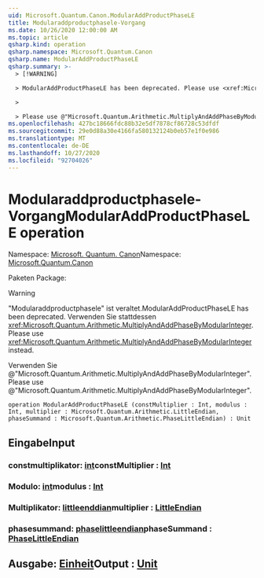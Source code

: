 ```yaml
---
uid: Microsoft.Quantum.Canon.ModularAddProductPhaseLE
title: Modularaddproductphasele-Vorgang
ms.date: 10/26/2020 12:00:00 AM
ms.topic: article
qsharp.kind: operation
qsharp.namespace: Microsoft.Quantum.Canon
qsharp.name: ModularAddProductPhaseLE
qsharp.summary: >-
  > [!WARNING]

  > ModularAddProductPhaseLE has been deprecated. Please use <xref:Microsoft.Quantum.Arithmetic.MultiplyAndAddPhaseByModularInteger> instead.

  >

  > Please use @"Microsoft.Quantum.Arithmetic.MultiplyAndAddPhaseByModularInteger".
ms.openlocfilehash: 427bc18666fdc88b32e5df7878cf86728c53dfdf
ms.sourcegitcommit: 29e0d88a30e4166fa580132124b0eb57e1f0e986
ms.translationtype: MT
ms.contentlocale: de-DE
ms.lasthandoff: 10/27/2020
ms.locfileid: "92704026"
---
```

# <a name="modularaddproductphasele-operation"></a><span data-ttu-id="cad5d-102">Modularaddproductphasele-Vorgang</span><span class="sxs-lookup"><span data-stu-id="cad5d-102">ModularAddProductPhaseLE operation</span></span>

<span data-ttu-id="cad5d-103">Namespace: [Microsoft. Quantum. Canon](xref:Microsoft.Quantum.Canon)</span><span class="sxs-lookup"><span data-stu-id="cad5d-103">Namespace: [Microsoft.Quantum.Canon](xref:Microsoft.Quantum.Canon)</span></span>

<span data-ttu-id="cad5d-104">Paketen [](https://nuget.org/packages/)</span><span class="sxs-lookup"><span data-stu-id="cad5d-104">Package: [](https://nuget.org/packages/)</span></span>


> [!WARNING]
> <span data-ttu-id="cad5d-105">"Modularaddproductphasele" ist veraltet.</span><span class="sxs-lookup"><span data-stu-id="cad5d-105">ModularAddProductPhaseLE has been deprecated.</span></span> <span data-ttu-id="cad5d-106">Verwenden Sie stattdessen <xref:Microsoft.Quantum.Arithmetic.MultiplyAndAddPhaseByModularInteger>.</span><span class="sxs-lookup"><span data-stu-id="cad5d-106">Please use <xref:Microsoft.Quantum.Arithmetic.MultiplyAndAddPhaseByModularInteger> instead.</span></span>
>
> <span data-ttu-id="cad5d-107">Verwenden Sie @"Microsoft.Quantum.Arithmetic.MultiplyAndAddPhaseByModularInteger".</span><span class="sxs-lookup"><span data-stu-id="cad5d-107">Please use @"Microsoft.Quantum.Arithmetic.MultiplyAndAddPhaseByModularInteger".</span></span>



```qsharp
operation ModularAddProductPhaseLE (constMultiplier : Int, modulus : Int, multiplier : Microsoft.Quantum.Arithmetic.LittleEndian, phaseSummand : Microsoft.Quantum.Arithmetic.PhaseLittleEndian) : Unit
```


## <a name="input"></a><span data-ttu-id="cad5d-108">Eingabe</span><span class="sxs-lookup"><span data-stu-id="cad5d-108">Input</span></span>

### <a name="constmultiplier--int"></a><span data-ttu-id="cad5d-109">constmultiplikator: [int](xref:microsoft.quantum.lang-ref.int)</span><span class="sxs-lookup"><span data-stu-id="cad5d-109">constMultiplier : [Int](xref:microsoft.quantum.lang-ref.int)</span></span>




### <a name="modulus--int"></a><span data-ttu-id="cad5d-110">Modulo: [int](xref:microsoft.quantum.lang-ref.int)</span><span class="sxs-lookup"><span data-stu-id="cad5d-110">modulus : [Int](xref:microsoft.quantum.lang-ref.int)</span></span>




### <a name="multiplier--littleendian"></a><span data-ttu-id="cad5d-111">Multiplikator: [littleenddian](xref:Microsoft.Quantum.Arithmetic.LittleEndian)</span><span class="sxs-lookup"><span data-stu-id="cad5d-111">multiplier : [LittleEndian](xref:Microsoft.Quantum.Arithmetic.LittleEndian)</span></span>




### <a name="phasesummand--phaselittleendian"></a><span data-ttu-id="cad5d-112">phasesummand: [phaselittleendian](xref:Microsoft.Quantum.Arithmetic.PhaseLittleEndian)</span><span class="sxs-lookup"><span data-stu-id="cad5d-112">phaseSummand : [PhaseLittleEndian](xref:Microsoft.Quantum.Arithmetic.PhaseLittleEndian)</span></span>





## <a name="output--unit"></a><span data-ttu-id="cad5d-113">Ausgabe: [Einheit](xref:microsoft.quantum.lang-ref.unit)</span><span class="sxs-lookup"><span data-stu-id="cad5d-113">Output : [Unit](xref:microsoft.quantum.lang-ref.unit)</span></span>

